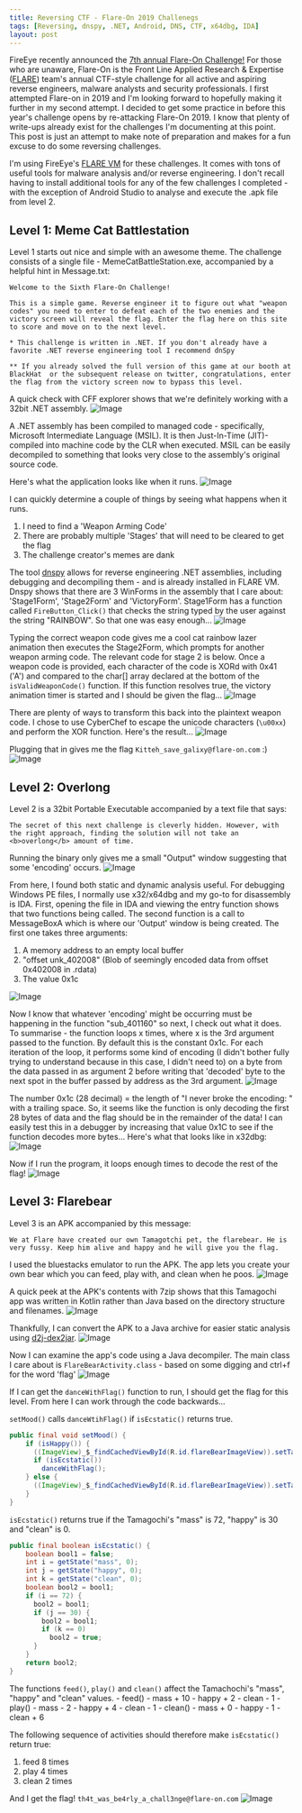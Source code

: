 ```yaml
---
title: Reversing CTF - Flare-On 2019 Challenegs
tags: [Reversing, dnspy, .NET, Android, DNS, CTF, x64dbg, IDA]
layout: post
---
```


FireEye recently announced the [7th annual Flare-On Challenge!](https://www.fireeye.com/blog/threat-research/2020/08/announcing-the-seventh-annual-flare-on-challenge.html) For those who are unaware, Flare-On is the Front Line Applied Research & Expertise ([FLARE](https://www.fireeye.com/blog/threat-research.html/category/etc/tags/fireeye-blog-tags/FLARE)) team's annual CTF-style challenge for all active and aspiring reverse engineers, malware analysts and security professionals. I first attempted Flare-on in 2019 and I'm looking forward to hopefully making it further in my second attempt. I decided to get some practice in before this year's challenge opens by re-attacking Flare-On 2019. I know that plenty of write-ups already exist for the challenges I'm documenting at this point. This post is just an attempt to make note of preparation and makes for a fun excuse to do some reversing challenges.

I'm using FireEye's [FLARE VM](https://github.com/fireeye/flare-vm) for these challenges. It comes with tons of useful tools for malware analysis and/or reverse engineering. I don't recall having to install additional tools for any of the few challenges I completed - with the exception of Android Studio to analyse and execute the .apk file from level 2.

## Level 1: Meme Cat Battlestation

Level 1 starts out nice and simple with an awesome theme. The challenge consists of a single file - MemeCatBattleStation.exe, accompanied by a helpful hint in Message.txt:

```
Welcome to the Sixth Flare-On Challenge! 

This is a simple game. Reverse engineer it to figure out what "weapon codes" you need to enter to defeat each of the two enemies and the victory screen will reveal the flag. Enter the flag here on this site to score and move on to the next level.

* This challenge is written in .NET. If you don't already have a favorite .NET reverse engineering tool I recommend dnSpy

** If you already solved the full version of this game at our booth at BlackHat  or the subsequent release on twitter, congratulations, enter the flag from the victory screen now to bypass this level.
```

A quick check with CFF explorer shows that we're definitely working with a 32bit .NET assembly. 
![Image](/assets/img/flare-on-2019/lvl_1_cff_explorer.PNG)

A .NET assembly has been compiled to managed code - specifically, Microsoft Intermediate Language (MSIL). It is then Just-In-Time (JIT)-compiled into machine code by the CLR when executed. MSIL can be easily decompiled to something that looks very close to the assembly's original source code. 

Here's what the application looks like when it runs. 
![Image](/assets/img/flare-on-2019/lvl_1_first_run.PNG)

I can quickly determine a couple of things by seeing what happens when it runs.
1. I need to find a 'Weapon Arming Code'
2. There are probably multiple 'Stages' that will need to be cleared to get the flag
3. The challenge creator's memes are dank

The tool [dnspy](https://github.com/0xd4d/dnSpy) allows for reverse engineering .NET assemblies, including debugging and decompiling them - and is already installed in FLARE VM. Dnspy shows that there are 3 WinForms in the assembly that I care about: 'Stage1Form', 'Stage2Form' and 'VictoryForm'. Stage1Form has a function called `FireButton_Click()` that checks the string typed by the user against  the string "RAINBOW". So that one was easy enough...
![Image](/assets/img/flare-on-2019/lvl_1_dnspy_stage_1.PNG)

Typing the correct weapon code gives me a cool cat rainbow lazer animation then executes the Stage2Form, which prompts for another weapon arming code. The relevant code for stage 2 is below. Once a weapon code is provided, each character of the code is XORd with 0x41 ('A') and compared to the char[] array declared at the bottom of the `isValidWeaponCode()` function. If this function resolves true, the victory animation timer is started and I should be given the flag...
![Image](/assets/img/flare-on-2019/lvl_1_dnspy_stage_2.PNG)

There are plenty of ways to transform this back into the plaintext weapon code. I chose to use CyberChef to escape the unicode characters (`\u00xx`) and perform the XOR function. Here's the result...
![Image](/assets/img/flare-on-2019/lvl_1_cyberchef_decode.PNG)

Plugging that in gives me the flag `Kitteh_save_galixy@flare-on.com` :)
![Image](/assets/img/flare-on-2019/lvl_1_flag.PNG)

## Level 2: Overlong

Level 2 is a 32bit Portable Executable accompanied by a text file that says:
```
The secret of this next challenge is cleverly hidden. However, with the right approach, finding the solution will not take an <b>overlong</b> amount of time.
```

Running the binary only gives me a small "Output" window suggesting that some 'encoding' occurs.
![Image](/assets/img/flare-on-2019/lvl_2_first_run.PNG)

From here, I found both static and dynamic analysis useful. For debugging Windows PE files, I normally use x32/x64dbg and my go-to for disassembly is IDA. First, opening the file in IDA and viewing the entry function shows that two functions being called. The second function is a call to MessageBoxA which is where our 'Output' window is being created. The first one takes three arguments:
  1. A memory address to an empty local buffer
  2. "offset unk_402008" (Blob of seemingly encoded data from offset 0x402008 in .rdata)
  3. The value 0x1c      

![Image](/assets/img/flare-on-2019/lvl_2_ida_start.PNG)

Now I know that whatever 'encoding' might be occurring must be happening in the function "sub_401160" so next, I check out what it does. To summarise - the function loops x times, where x is the 3rd argument passed to the function. By default this is the constant 0x1c. For each iteration of the loop, it performs some kind of encoding (I didn't bother fully trying to understand because in this case, I didn't need to) on a byte from the data passed in as argument 2 before writing that 'decoded' byte to the next spot in the buffer passed by address as the 3rd argument. 
![Image](/assets/img/flare-on-2019/lvl_2_ida_decode.png)

The number 0x1c (28 decimal) = the length of "I never broke the encoding: " with a trailing space. So, it seems like the function is only decoding the first 28 bytes of data and the flag should be in the remainder of the data! I can easily test this in a debugger by increasing that value 0x1C to see if the function decodes more bytes... Here's what that looks like in x32dbg:
![Image](/assets/img/flare-on-2019/lvl_2_x32dbg_edit.PNG)

Now if I run the program, it loops enough times to decode the rest of the flag!
![Image](/assets/img/flare-on-2019/lvl_2_x32dbg_flag.PNG)

## Level 3: Flarebear

Level 3 is an APK accompanied by this message:
```
We at Flare have created our own Tamagotchi pet, the flarebear. He is very fussy. Keep him alive and happy and he will give you the flag.
```

I used the bluestacks emulator to run the APK. The app lets you create your own bear which you can feed, play with, and clean when he poos.
![Image](/assets/img/flare-on-2019/lvl_3_flarebear.PNG)

A quick peek at the APK's contents with 7zip shows that this Tamagochi app was written in Kotlin rather than Java based on the directory structure and filenames.
![Image](/assets/img/flare-on-2019/lvl_3_7zip.PNG)

Thankfully, I can convert the APK to a Java archive for easier static analysis using [d2j-dex2jar](https://github.com/pxb1988/dex2jar).
![Image](/assets/img/flare-on-2019/lvl_3_dex2jar.PNG)

Now I can examine the app's code using a Java decompiler. The main class I care about is `FlareBearActivity.class` - based on some digging and ctrl+f for the word 'flag'
![Image](/assets/img/flare-on-2019/lvl_3_java_decompiled.PNG)

If I can get the `danceWithFlag()` function to run, I should get the flag for this level. From here I can work through the code backwards...

`setMood()` calls `danceWtihFlag()` if `isEcstatic()` returns true.
```java
public final void setMood() {
	if (isHappy()) {
	  ((ImageView)_$_findCachedViewById(R.id.flareBearImageView)).setTag("happy");
	  if (isEcstatic())
		danceWithFlag(); 
	} else {
	  ((ImageView)_$_findCachedViewById(R.id.flareBearImageView)).setTag("sad");
	} 
}
```

`isEcstatic()` returns true if the Tamagochi's "mass" is 72, "happy" is 30 and "clean" is 0.
```java  
public final boolean isEcstatic() {
	boolean bool1 = false;
	int i = getState("mass", 0);
	int j = getState("happy", 0);
	int k = getState("clean", 0);
	boolean bool2 = bool1;
	if (i == 72) {
	  bool2 = bool1;
	  if (j == 30) {
		bool2 = bool1;
		if (k == 0)
		  bool2 = true; 
	  } 
	} 
	return bool2;
}
```

The functions `feed()`, `play()` and `clean()` affect the Tamachochi's "mass", "happy" and "clean" values.
	- feed()
		- mass + 10
		- happy + 2
		- clean - 1
	- play()
		- mass - 2
		- happy + 4
		- clean - 1
	- clean()
		- mass + 0
		- happy - 1
		- clean + 6
		
The following sequence of activities should therefore make `isEcstatic()` return true:
1. feed 8 times
2. play 4 times
3. clean 2 times

And I get the flag! `th4t_was_be4rly_a_chall3nge@flare-on.com`
![Image](/assets/img/flare-on-2019/lvl_3_flag.PNG)
































